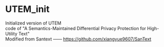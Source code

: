# UTEM_init
Initialized version of UTEM  
code of "A Semantics-Maintained Differential Privacy Protection for High-Utility Text"  
Modified from Santext —— https://github.com/xiangyue9607/SanText  
